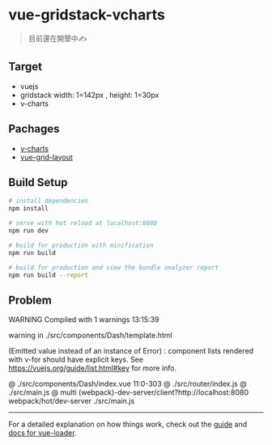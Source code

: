 # vue-gridstack-vcharts

> 目前還在開墾中✍️

## Target

*  vuejs 
*  gridstack  width: 1=142px , height: 1=30px
*  v-charts

## Pachages
* [v-charts](https://v-charts.js.org/#/line)
* [vue-grid-layout](https://github.com/jbaysolutions/vue-grid-layout)

## Build Setup

``` bash
# install dependencies
npm install

# serve with hot reload at localhost:8080
npm run dev

# build for production with minification
npm run build

# build for production and view the bundle analyzer report
npm run build --report
```
## Problem

 WARNING  Compiled with 1 warnings                            13:15:39

 warning  in ./src/components/Dash/template.html

(Emitted value instead of an instance of Error) <grid-item v-for="item in layout">: component lists rendered with v-for should have explicit keys. See https://vuejs.org/guide/list.html#key for more info.

 @ ./src/components/Dash/index.vue 11:0-303
 @ ./src/router/index.js
 @ ./src/main.js
 @ multi (webpack)-dev-server/client?http://localhost:8080 webpack/hot/dev-server ./src/main.js



---

For a detailed explanation on how things work, check out the [guide](http://vuejs-templates.github.io/webpack/) and [docs for vue-loader](http://vuejs.github.io/vue-loader).

